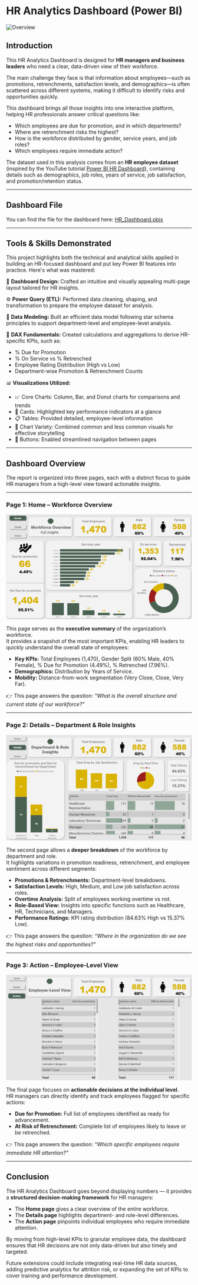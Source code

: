 # HR Analytics Dashboard (Power BI)
![Overview](Images/overview.gif)
## Introduction
This HR Analytics Dashboard is designed for **HR managers and business leaders** who need a clear, data-driven view of their workforce.  

The main challenge they face is that information about employees—such as promotions, retrenchments, satisfaction levels, and demographics—is often scattered across different systems, making it difficult to identify risks and opportunities quickly.  

This dashboard brings all those insights into one interactive platform, helping HR professionals answer critical questions like:  
- Which employees are due for promotion, and in which departments?  
- Where are retrenchment risks the highest?  
- How is the workforce distributed by gender, service years, and job roles?  
- Which employees require immediate action?  

The dataset used in this analysis comes from an **HR employee dataset** (inspired by the YouTube tutorial [Power BI HR Dashboard](https://www.youtube.com/watch?v=0BKlUySopU4&list=PLwIcJx1aSL1SeTJgPbFgf1V-5CfsV4l1l)), containing details such as demographics, job roles, years of service, job satisfaction, and promotion/retention status.

---
## Dashboard File
You can find the file for the dashboard here: [HR_Dashboard.pbix](https://app.powerbi.com/view?r=eyJrIjoiMDFiYzk4NTQtMmE2OC00NDQ2LWI5NjEtY2I2MTFiMzI2OGE5IiwidCI6ImRmODY3OWNkLWE4MGUtNDVkOC05OWFjLWM4M2VkN2ZmOTVhMCJ9)  


---

## Tools & Skills Demonstrated
This project highlights both the technical and analytical skills applied in building an HR-focused dashboard and put key Power BI features into practice. Here's what was mastered:

🎨 **Dashboard Design:** Crafted an intuitive and visually appealing multi-page layout tailored for HR insights.  

⚙️ **Power Query (ETL):** Performed data cleaning, shaping, and transformation to prepare the employee dataset for analysis.  

🔗 **Data Modeling:** Built an efficient data model following star schema principles to support department-level and employee-level analysis.  

🧮 **DAX Fundamentals:** Created calculations and aggregations to derive HR-specific KPIs, such as:  
- % Due for Promotion  
- % On Service vs % Retrenched  
- Employee Rating Distribution (High vs Low)  
- Department-wise Promotion & Retrenchment Counts  

📊 **Visualizations Utilized:**  
- 📈 Core Charts: Column, Bar, and Donut charts for comparisons and trends  
- 🔢 Cards: Highlighted key performance indicators at a glance  
- 📋 Tables: Provided detailed, employee-level information  
- 🎨 Chart Variety: Combined common and less common visuals for effective storytelling  
- 🔘 Buttons: Enabled streamlined navigation between pages  
---

## Dashboard Overview

The report is organized into three pages, each with a distinct focus to guide HR managers from a high-level view toward actionable insights.

---

### **Page 1: Home – Workforce Overview**
![Page 1 – Home](Images/page1.PNG)

This page serves as the **executive summary** of the organization’s workforce.  
It provides a snapshot of the most important KPIs, enabling HR leaders to quickly understand the overall state of employees:  

- **Key KPIs:** Total Employees (1,470), Gender Split (60% Male, 40% Female), % Due for Promotion (4.49%), % Retrenched (7.96%).  
- **Demographics:** Distribution by Years of Service.  
- **Mobility:** Distance-from-work segmentation (Very Close, Close, Very Far).  

👉 This page answers the question: *“What is the overall structure and current state of our workforce?”*

---

### **Page 2: Details – Department & Role Insights**
![Page 2 – Details](Images/page2.PNG)

The second page allows a **deeper breakdown** of the workforce by department and role.  
It highlights variations in promotion readiness, retrenchment, and employee sentiment across different segments:  

- **Promotions & Retrenchments:** Department-level breakdowns.  
- **Satisfaction Levels:** High, Medium, and Low job satisfaction across roles.  
- **Overtime Analysis:** Split of employees working overtime vs not.  
- **Role-Based View:** Insights into specific functions such as Healthcare, HR, Technicians, and Managers.  
- **Performance Ratings:** KPI rating distribution (84.63% High vs 15.37% Low).  

👉 This page answers the question: *“Where in the organization do we see the highest risks and opportunities?”*

---

### **Page 3: Action – Employee-Level View**
![Page 3 – Action](Images/page3.PNG)

The final page focuses on **actionable decisions at the individual level**.  
HR managers can directly identify and track employees flagged for specific actions:  

- **Due for Promotion:** Full list of employees identified as ready for advancement.  
- **At Risk of Retrenchment:** Complete list of employees likely to leave or be retrenched.  

👉 This page answers the question: *“Which specific employees require immediate HR attention?”*
 

---

## Conclusion
The HR Analytics Dashboard goes beyond displaying numbers — it provides a **structured decision-making framework** for HR managers:  

- The **Home page** gives a clear overview of the entire workforce.  
- The **Details page** highlights department- and role-level differences.  
- The **Action page** pinpoints individual employees who require immediate attention.  

By moving from high-level KPIs to granular employee data, the dashboard ensures that HR decisions are not only data-driven but also timely and targeted.  

Future extensions could include integrating real-time HR data sources, adding predictive analytics for attrition risk, or expanding the set of KPIs to cover training and performance development.